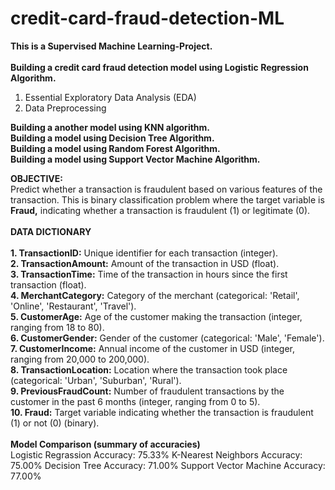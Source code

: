 # credit-card-fraud-detection-ML
<b>This is a Supervised Machine Learning-Project.</b><br><br>
<b>Building a credit card fraud detection model using Logistic Regression Algorithm.</b>
1. Essential Exploratory Data Analysis (EDA)<br>
2. Data Preprocessing</br>


<b>Building a another model using KNN algorithm.</b>
<br>
<b>Building a model using Decision Tree Algorithm.</b>
<br>
<b>Building a model using Random Forest Algorithm.</b>
<br>
<b>Building a model using Support Vector Machine Algorithm.</b>

<b>OBJECTIVE:</b>
<br>
Predict whether a transaction is fraudulent based on various features of the transaction. This is binary classification problem where the target variable is <b>Fraud,</b> indicating whether a transaction is fraudulent (1) or legitimate (0).
<br><br>
<b>DATA DICTIONARY</b><br><br>
<b>1. TransactionID:</b> Unique identifier for each transaction (integer).<br>
<b>2. TransactionAmount:</b> Amount of the transaction in USD (float).<br>
<b>3. TransactionTime:</b> Time of the transaction in hours since the first transaction (float).<br>
<b>4. MerchantCategory:</b> Category of the merchant (categorical: 'Retail', 'Online', 'Restaurant', 'Travel').<br>
<b>5. CustomerAge:</b> Age of the customer making the transaction (integer, ranging from 18 to 80).<br>
<b>6. CustomerGender:</b> Gender of the customer (categorical: 'Male', 'Female').<br>
<b>7. CustomerIncome:</b> Annual income of the customer in USD (integer, ranging from 20,000 to 200,000).<br>
<b>8. TransactionLocation:</b> Location where the transaction took place (categorical: 'Urban', 'Suburban', 'Rural').<br>
<b>9. PreviousFraudCount:</b> Number of fraudulent transactions by the customer in the past 6 months (integer, ranging from 0 to 5).<br>
<b>10. Fraud:</b> Target variable indicating whether the transaction is fraudulent (1) or not (0) (binary).<br>
<br>
<b>Model Comparison (summary of accuracies)</b><br>
Logistic Regrassion Accuracy: 75.33%
K-Nearest Neighbors Accuracy: 75.00%
Decision Tree Accuracy: 71.00%
Support Vector Machine Accuracy: 77.00%

